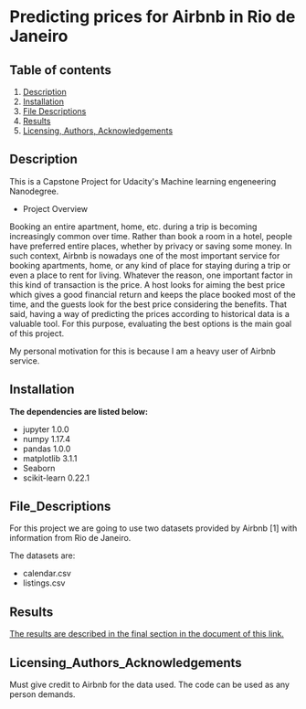 # Predicting prices for Airbnb in Rio de Janeiro


## Table of contents
1. [Description](#Description)
2. [Installation](#Installation)
3. [File Descriptions](#File_Descriptions)
4. [Results](#Results)
5. [Licensing, Authors, Acknowledgements](#Licensing-Authors-Acknowledgements)

## Description

This is a Capstone Project for Udacity's Machine learning engeneering Nanodegree.

- Project Overview

Booking an entire apartment, home, etc. during a trip is becoming increasingly common over time. Rather than book a room in a hotel, people have preferred entire places,
whether by privacy or saving some money. In such context, Airbnb is nowadays one of the most important service for booking apartments, home, or any kind of place for 
staying during a trip or even a place to rent for living. 
Whatever the reason, one important factor in this kind of transaction is the price. A host looks for aiming the best price which gives a good financial return and keeps 
the place booked most of the time, and the guests look for the best price considering the benefits. 
That said, having a way of predicting the prices according to historical data is a valuable tool. For this purpose, evaluating the best options is the main goal of this 
project.

My personal motivation for this is because I am a heavy user of Airbnb service. 

## Installation

**The dependencies are listed below:**

- jupyter 1.0.0
- numpy 1.17.4
- pandas 1.0.0
- matplotlib 3.1.1
- Seaborn
- scikit-learn 0.22.1

## File_Descriptions

For this project we are going to use two datasets provided by Airbnb [1] with information from Rio de Janeiro.

The datasets are:
-	calendar.csv
-	listings.csv

## Results

[The results are described in the final section in the document of this link.](ML-Capstone-Project_Report.pdf) 

## Licensing_Authors_Acknowledgements

Must give credit to Airbnb for the data used. The code can be used as any person demands.

